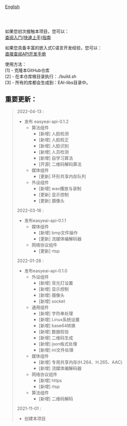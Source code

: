 <br/>
<br/>


[English](README.md)

<br />
<br />

如果您初次接触本项目，您可以：  
[查阅入门(快速上手)指南](https://www.easy-eai.com/document_details/3/133)

如果您具备丰富的嵌入式C语言开发经验，您可以：  
[直接查阅API开发手册](https://www.easy-eai.com/document_details/3/129)


使用方法：  
[1] - 克隆本GitHub仓库   
[2] - 在本仓库根目录执行：./build.sh   
[3] - 所有的库都会生成到：EAI-libs目录中。

重要更新：
---
> 2022-04-13 : 
> * 发布 easyeai-api-0.1.2
>   * 算法组件
> 	  * [新增] 人脸检测
> 	  * [新增] 人脸校正
> 	  * [新增] 人脸识别
> 	  * [新增] 人员检测
> 	  * [新增] 自学习算法
> 	  * [开源] 二维码解码算法
>   * 媒体组件
> 	  * [更新] 环形共享内存队列
>   * 外设组件
> 	  * [新增] wav播放与录制
> 	  * [更新] 显示控制
> 	  * [更新] 摄像头
>
> 2022-03-16 : 
> * 发布easyeai-api-0.1.1
>   * 媒体组件
> 	  * [新增] bmp文件操作
> 	  * [更新] 流媒体编解码器
>   * 网络协议组件
> 	  * [更新] rtsp
>
> 2022-01-28 : 
> * 发布easyeai-api-0.1.0
>   * 外设组件
> 	  * [新增] 背光灯设置
> 	  * [新增] 显示控制
> 	  * [新增] 摄像头
> 	  * [新增] socket
>   * 通用组件
> 	  * [新增] 字符串处理
> 	  * [新增] Linux系统设置
> 	  * [新增] base64转换
> 	  * [新增] 数据校验
> 	  * [新增] 二维码生成
> 	  * [新增] json格式处理
> 	  * [新增] ini文件处理
>   * 媒体组件
> 	  * [新增] 专用共享内存(H.264、H.265、AAC)
> 	  * [新增] 流媒体编解码器
>   * 网络协议组件
> 	  * [新增] https
> 	  * [新增] rtsp
>   * 算法组件
> 	  * [新增] 二维码解码
>
> 2021-11-01 : 
> * 创建本项目